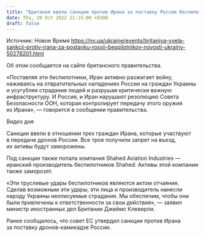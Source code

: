 ```yaml
---
title: "Британия ввела санкции против Ирана за поставку России беспилотников"
date: Thu, 20 Oct 2022 21:15:00 +0300
draft: false
---
```

Источник: Новое Время https://nv.ua/ukraine/events/britaniya-vvela-sankcii-protiv-irana-za-postavku-rossii-bespilotnikov-novosti-ukrainy-50278201.html


Об этом сообщается на сайте британского правительства. 

«Поставляя эти беспилотники, Иран активно разжигает войну, наживаясь на отвратительных нападениях России на граждан Украины и усугубляя страдания людей и разрушая критически важную инфраструктуру. И Россия, и Иран нарушают резолюцию Совета Безопасности ООН, которая контролирует передачу этого оружия из Ирана», — говорится в сообщении правительства.

 Видео дня   

Санкции ввели в отношении трех граждан Ирана, которые участвуют в передаче дронов России. Все трое получили запрет на въезд, их активы будут заморожены.

Под санкции также попала компания Shahed Aviation Industries — иранский производитель беспилотников Shahed. Активы этой компании также заморозят.

«Эти трусливые удары беспилотников являются актом отчаяния. Сделав возможным эти удары, эти лица и производитель нанесли народу Украины неописуемые страдания. Мы обеспечим, чтобы они были привлечены к ответственности за свои действия», — заявил министр иностранных дел Британии Джеймс Клеверли.

Ранее сообщалось, что совет ЕС утвердил санкции против Ирана за поставку дронов-камикадзе России.
